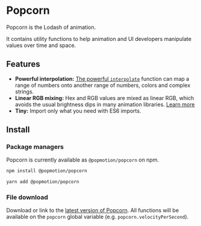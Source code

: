 # Popcorn

Popcorn is the Lodash of animation.

It contains utility functions to help animation and UI developers manipulate values over time and space.

## Features

- **Powerful interpolation:** [The powerful `interpolate`](/api/interpolate) function can map a range of numbers onto another range of numbers, colors and complex strings.
- **Linear RGB mixing:** Hex and RGB values are mixed as linear RGB, which avoids the usual brightness dips in many animation libraries. [Learn more](https://www.youtube.com/watch?v=LKnqECcg6Gw)
- **Tiny:** Import only what you need with ES6 imports.

## Install

### Package managers

Popcorn is currently available as `@popmotion/popcorn` on npm.

```bash
npm install @popmotion/popcorn
```

```bash
yarn add @popmotion/popcorn
```

### File download

Download or link to the [latest version of Popcorn](https://unpkg.com/@popmotion/popcorn/dist/popcorn.min.js). All functions will be available on the `popcorn` global variable (e.g. `popcorn.velocityPerSecond`).
